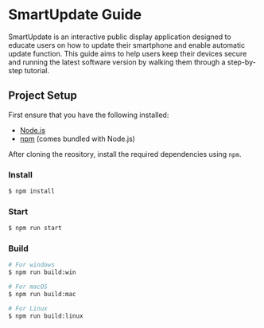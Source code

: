 # SmartUpdate Guide

SmartUpdate is an interactive public display application designed to educate users on how to update their smartphone and enable automatic update function. This guide aims to help users keep their devices secure and running the latest software version by walking them through a step-by-step tutorial.

## Project Setup
First ensure that you have the following installed:
-  [Node.js](https://nodejs.org/en/download/prebuilt-installer/current)
- [npm](https://docs.npmjs.com/downloading-and-installing-node-js-and-npm) (comes bundled with Node.js)

After cloning the reository, install the required dependencies using ```npm```.
### Install
```bash
$ npm install
```

### Start
```bash
$ npm run start
```

### Build
```bash
# For windows
$ npm run build:win

# For macOS
$ npm run build:mac

# For Linux
$ npm run build:linux
```
